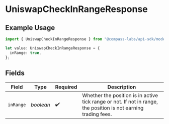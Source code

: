 # UniswapCheckInRangeResponse

## Example Usage

```typescript
import { UniswapCheckInRangeResponse } from "@compass-labs/api-sdk/models/components";

let value: UniswapCheckInRangeResponse = {
  inRange: true,
};
```

## Fields

| Field                                                                                                           | Type                                                                                                            | Required                                                                                                        | Description                                                                                                     |
| --------------------------------------------------------------------------------------------------------------- | --------------------------------------------------------------------------------------------------------------- | --------------------------------------------------------------------------------------------------------------- | --------------------------------------------------------------------------------------------------------------- |
| `inRange`                                                                                                       | *boolean*                                                                                                       | :heavy_check_mark:                                                                                              | Whether the position is in active tick range or not. If not in range, the position is not earning trading fees. |